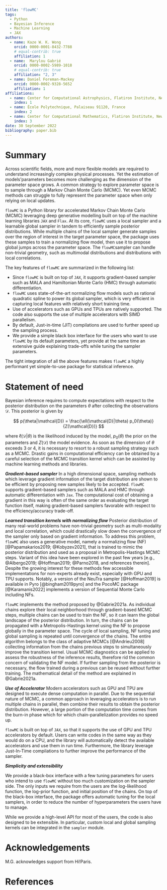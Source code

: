 ```yaml
---
title: 'flowMC'
tags:
  - Python
  - Bayesian Inference 
  - Machine Learning
  - JAX
authors:
  - name: Kaze W. K. Wong
    orcid: 0000-0001-8432-7788
    # equal-contrib: true
    affiliation: 1 
  - name:  Marylou Gabrié
    orcid: 0000-0002-5989-1018
    # equal-contrib: true 
    affiliation: "2, 3"
  - name: Daniel Foreman-Mackey
    orcid: 0000-0002-9328-5652
    affiliation: 1
affiliations:
  - name: Center for Computational Astrophysics, Flatiron Institute, New York, NY 10010, US
    index: 1
  - name: École Polytechnique, Palaiseau 91120, France
    index: 2
  - name: Center for Computational Mathematics, Flatiron Institute, New York, NY 10010, US
    index: 3
date: 30 September 2022
bibliography: paper.bib
---
```


# Summary

Across scientific fields, more and more flexible models are required to understand increasingly complex physical processes. Yet the estimation of models'parameters becomes more challenging as the dimension of the parameter space grows. A common strategy to explore parameter space is to sample through a Markov Chain Monte Carlo (MCMC). Yet even MCMC methods can struggle to fully represent the parameter space when only relying on local updates.

`flowMC` is a Python library for accelerated Markov Chain Monte Carlo (MCMC) leveraging deep generative modelling built on top of the machine learning libraries `JAX` and `Flax`. At its core, `flowMC` uses a local sampler and a learnable global sampler in tandem to efficiently sample posterior distributions. While multiple chains of the local sampler generate samples over the region of interest in the target parameter space, the package uses these samples to train a normalizing flow model, then use it to propose global jumps across the parameter space. The `flowMC`sampler can handle non-trivial geometry, such as multimodal distributions and distributions with local correlations. 

The key features of `flowMC` are summarized in the following list:

- Since `flowMC` is built on top of `JAX`, it supports gradient-based sampler such as MALA and Hamiltonian Monte Carlo (HMC) through automatic differentiation.
- `flowMC` uses state-of-the-art normalizing flow models such as rational quadratic spline to power its global sampler, which is very efficient in capturing local features with relatively short training time.
- Use of accelerators such as GPUs and TPUs are natively supported. The code also supports the use of multiple accelerators with SIMD parallelism.
- By default, Just-in-time (JIT) compilations are used to further speed up the sampling process. 
- We provide a simple black box interface for the users who want to use `flowMC` by its default parameters, yet provide at the same time an extensive guide explaining trade-offs while tuning the sampler parameters.

The tight integration of all the above features makes `flowMC` a highly performant yet simple-to-use package for statistical inference.

# Statement of need

Bayesian inference requires to compute expectations with respect to the posterior distribution on the parameters $\theta$ after collecting the observations $\mathcal{D}$. This posterior is given by 

$$
p(\theta|\mathcal{D}) = \frac{\ell(\mathcal{D}|\theta) p_0(\theta)}{Z(\mathcal{D})}  
$$

where $\ell(\mathcal{D}|\theta)$ is the likelihood induced by the model, $p_0(\theta)$ the prior on the parameters and  $Z(\mathcal{D})$ the model evidence. 
As soon as the dimension of $\theta$ exceeds 3 or 4, it is necessary to resort to a robust sampling strategy such as a MCMC. Drastic gains in computational efficiency can be obtained by a careful selection of the MCMC transition kernel which can be assisted by machine learning methods and libraries.  

***Gradient-based sampler***
In a high dimensional space, sampling methods which leverage gradient information of the target distribution are shown to be efficient by proposing new samples likely to be accepted.
`flowMC` supports gradient-based samplers such as MALA and HMC through automatic differentiation with `Jax`.
The computational cost of obtaining a gradient in this way is often of the same order as evaluating the target function itself, making gradient-based samplers favorable with respect to the efficiency/accuracy trade-off.

***Learned transition kernels with normalizing flow***
Posterior distribution of many real-world problems have non-trivial geometry such as multi-modality and local correlation, which could drastically slow down the convergence of the sampler only based on gradient information.
To address this problem, `flowMC` also uses a generative model, namely a normalizing flow (NF) [@Papamakarios2019; @Kobyzev2021], that is trained to mimic the posterior distribution and used as a proposal in Metropolis-Hastings MCMC steps. Variant of this idea have been explored in the past few years [e.g., @Albergo2019; @Hoffman2019; @Parno2018, and references therein].
Despite the growing interest for these methods few accessible implementations for non-experts already exist, especially with GPU and TPU supports. Notably, a version of the NeuTra sampler [@Hoffman2019] is available in Pyro [@bingham2019pyro] and the PocoMC package [@Karamanis2022] implements a version of Sequential Monte Carlo including NFs.

`flowMC` implements the method proposed by @Gabrie2021a. 
As individual chains explore their local neighborhood through gradient-based MCMC steps, multiple chains can be used to train the NF, so it can learn the global landscape of the posterior distribution. In turn, the chains can be propagated with a Metropolis-Hastings kernel using the NF to propose globally in the parameter space. The cycle of local sampling, NF tuning and global sampling is repeated until convergence of the chains.
The entire algorithm belongs to the class of adaptive MCMCs [@Andrieu2008] collecting information from the chains previous steps to simultaneously improve the transition kernel. 
Usual MCMC diagnostics can be applied to assess the robustness of the inference results, therefore rid the common concern of validating the NF model. 
If further sampling from the posterior is necessary, the flow trained during a previous can be reused without further training. 
The mathematical detail of the method are explained in @Gabrie2021a.

***Use of Accelerator***
Modern accelerators such as GPU and TPU are designed to execute dense computation in parallel.
Due to the sequential nature of MCMC, a common approach in leveraging accelerators is to run multiple chains in parallel, then combine their results to obtain the posterior distribution.
However, a large portion of the computation time comes from the burn-in phase which for which chain-parallelization provides no speed up.
<!-- To fully leverage the benefit from having many chains, ensemble methods such as (Cite) are often implemented.
This comes with its own set of challenges, and implementing such class of methods on accelerators require careful consideration. -->
<!-- Because the benefit from accelerators is not clear ahead of time and the hefty cost of implementation, 
there are not many MCMC libraries that are designed to take advantage on accelerators. -->
`flowMC` is built on top of `JAX`, so that it supports the use of GPU and TPU accelerators by default.
Users can write codes in the same way as they would do on a CPU, and the library will automatically detect the available accelerators and use them in run time.
Furthermore, the library leverage Just-In-Time compilations to further improve the performance of the sampler.

***Simplicity and extensibility***
<!-- Since we anticipate most of the users would like to spend most of their time building model instead of optimize the performance of the sampler, -->
We provide a black-box interface with a few tuning parameters for users who intend to use `flowMC` without too much customization on the sampler side.
The only inputs we require from the users are the log-likelihood function, the log-prior function, and initial position of the chains.
On top of the black-box interface, the package offers automatic tuning for the local samplers, in order to reduce the number of hyperparameters the users have to manage.

While we provide a high-level API for most of the users, the code is also designed to be extensible. In particular, custom local and global sampling kernels can be integrated in the `sampler` module. 
<!-- Say something about extensibility like custom proposal -->

# Acknowledgements
M.G. acknowledges support from Hi!Paris.

# References
